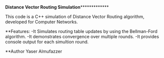 ******************Distance Vector Routing Simulation*******************************


This code is a C++ simulation of Distance Vector Routing algorithm, developed for Computer Networks.

**Features:
-It Simulates routing table updates by using the Bellman-Ford algorithm.
-It demonstrates convergence over multiple rounds.
-It provides console output for each simultion round.

**Author
Yaser Almufazzer
